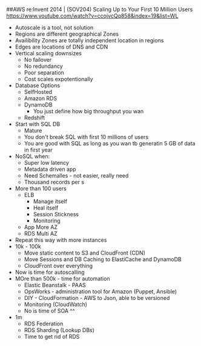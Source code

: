 ##AWS re:Invent 2014 | (SOV204) Scaling Up to Your First 10 Million Users
https://www.youtube.com/watch?v=ccojvcQq858&index=19&list=WL

* Autoscale is a tool, not solution
* Regions are different geographical Zones
* Availibility Zones are totally independent location in regions
* Edges are locations of DNS and CDN
* Vertical scaling downsizes
	* No failover
	* No redundancy
	* Poor separation
	* Cost scales expotentionally
* Database Options
	* SelfHosted
	* Amazon RDS
	* DynamoDB
		* You just define how big throughput you wan
	* Redshift
* Start with SQL DB
	* Mature
	* You don't break SQL with first 10 millions of users
	* You are good with SQL as long as you wan tb generatin 5 GB of data in first year
* NoSQL when:
	* Super low latency
	* Metadata driven app
	* Need Schemalles - not easier, really need
	* Thousand records per s
* More than 100 users
	* ELB
		* Manage itself
		* Heal itself
		* Session Stickness
		* Monitoring
	* App More AZ
	* RDS Multi AZ
* Repeat this way with more instances
* 10k - 100k
	* Move static content to S3 and CloudFront (CDN)
	* Move Sessions and DB Caching to ElastiCache and DynamoDB
	* CloudFront over everything
* Now is time for autoscalling
* MOre than 500k - time for automation
	* Elastic Beanstalk - PAAS
	* OpsWorks - administration tool for Amazon (Puppet, Ansible)
	* DIY - CloudFormation - AWS to Json, able to be versioned
	* Monitoring (CloudWatch)
	* No is time of SOA ^^
* 1m
	* RDS Federation
	* RDS Sharding (Lookup DBs)
	* Time to get rid of RDS
